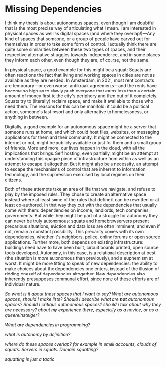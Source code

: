 # Missing Dependencies

I think my thesis is about autonomous spaces, even though I am doubtful that is the most precise way of articulating what I mean. I am interested in physical spaces as well as digital spaces (and where they overlap!)—Any kind of spaces that someone, or a group of people have carved out for themselves in order to take some form of control. I actually think there are quite some similarities between these two types of spaces, and their respective alternative struggles towards independence, and in some places they inform each other, even though they are, of course, not the same.

In physical space, a good example for this might be a squat: Squats are often reactions the fact that living and working spaces in cities are not as available as they are needed. In Amsterdam, in 2021, most rent contracts are temporary—or even worse: antikraak agreements—and the rents have become so high as to slowly push everyone that earns less than a certain amount of money first to the city's periphery and then out of it completely. Squats try to (literally) reclaim space, and make it available to those who need them. The reasons for this can be manifold: it could be a political action, someone's last resort and only alternative to homelessness, or anything in between.

Digitally, a good example for an autonomous space might be a server that someone runs at home, and which could host files, websites, or messaging applications for them and their community. It might be connected to the internet or not, might be publicly available or just for them and a small group of friends. More and more, our lives happen in the cloud, with all the implications that brings. Self hosting, even partially, might be an attempt at understanding this opaque piece of infrastructure from within as well as an attempt to escape it altogether. But it might also be a necessity, an attempt to escape the mechanisms of control that are inherent to information technology, and the suppression exercised by local regimes on their citizens.

Both of these attempts take an area of life that we navigate, and refuse to play by the imposed rules. They chose to create an alternative space instead where at least some of the rules that define it can be rewritten or at least co-authored. In that way they cut with the dependencies that usually come with them: dependencies on income, landlords, tech companies, governments. But while they might be part of a struggle for autonomy they can never be truly autonomous: squats and homebrewservers present precarious situations, eviction and data loss are often imminent, and even if not, remain a constant possibility. This precarity comes with its own dependencies, whether it's neighbors, police, online forums or open source applications. Further more, both depends on existing infrastructure: buildings need have to have been built, circuit boards printed, open source tools developed. Autonomy, in this case, is a relational description at best (the situation is *more* autonomous than previously), and a euphemism at worst. It might be more fitting to speak of new dependencies: the ability to make choices about the dependencies one enters, instead of the illusion of ridding oneself of dependencies altogether. New dependencies also inherently presupposes communal effort, since none of these efforts are of individual nature.







*So what is it about these spaces that I want to say? What are autonomous spaces, should I make lists? Should I describe what are **not** autonomous spaces? Should I critique autonomous spaces? should i talk about why they are necessary? about my experience there, especially as a novice, or as a queereinsteiger?*

*What are dependencies in programming?*

*what is autonomy by definition?*

*where do these spaces overlap? for example in email accounts, clouds of squats. Servers in squats. Domain squatting?*

*squatting is just a tactic*
